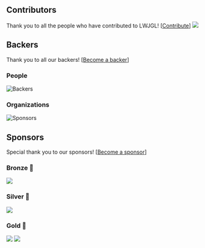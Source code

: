 ## Contributors

Thank you to all the people who have contributed to LWJGL! [[Contribute](https://github.com/LWJGL/lwjgl3/blob/master/.github/CONTRIBUTING.md)]
<a href="https://github.com/LWJGL/lwjgl3/graphs/contributors"><img src="https://opencollective.com/lwjgl/contributors.svg?width=825"/></a>

## Backers

Thank you to all our backers! [[Become a backer](https://opencollective.com/lwjgl#contribute)]

### People

![Backers](https://opencollective.com/lwjgl/backers.svg?width=825)

### Organizations

![Sponsors](https://opencollective.com/lwjgl/sponsors.svg?width=825)

## Sponsors

Special thank you to our sponsors! [[Become a sponsor](https://opencollective.com/lwjgl#contribute)]

### Bronze 🥉

<a href="https://opencollective.com/lwjgl/tiers/bronze-sponsor/0/website" target="_blank"><img src="https://opencollective.com/lwjgl/tiers/bronze-sponsor/0/avatar.svg"></a>

### Silver 🥈

<a href="https://opencollective.com/lwjgl/tiers/silver-sponsor/0/website" target="_blank"><img src="https://opencollective.com/lwjgl/tiers/silver-sponsor/0/avatar.svg"></a>

### Gold 🥇

<a href="https://opencollective.com/lwjgl/tiers/gold-sponsor/0/website" target="_blank"><img src="https://opencollective.com/lwjgl/tiers/gold-sponsor/0/avatar.svg"></a>
<a href="https://opencollective.com/lwjgl/tiers/gold-sponsor/1/website" target="_blank"><img src="https://opencollective.com/lwjgl/tiers/gold-sponsor/1/avatar.svg"></a>
